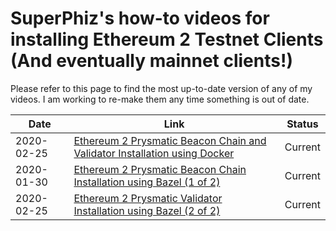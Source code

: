 # SuperPhiz's how-to videos for installing Ethereum 2 Testnet Clients (And eventually mainnet clients!)

Please refer to this page to find the most up-to-date version of any of my videos. I am working to re-make them any time something is out of date.

|Date|Link|Status|
|----|-----|-----|
|2020-02-25|[Ethereum 2 Prysmatic Beacon Chain and Validator Installation using Docker](https://www.youtube.com/watch?v=zN_tds2-vDk)|Current|
|2020-01-30|[Ethereum 2 Prysmatic Beacon Chain Installation using Bazel (1 of 2)](https://www.youtube.com/watch?v=7qqYHaN2CcY)|Current|
|2020-02-25|[Ethereum 2 Prysmatic Validator Installation using Bazel (2 of 2)](https://youtu.be/Eqrd729RwM8)|Current|
